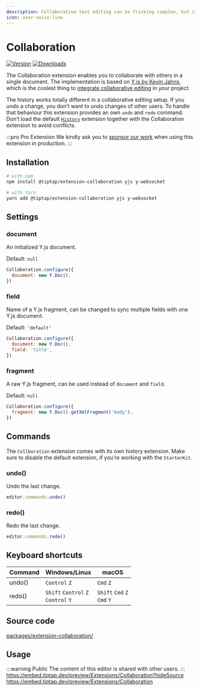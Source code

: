 ```yaml
---
description: Collaborative text editing can be fricking complex, but it doesn’t have to be that way.
icon: user-voice-line
---
```


# Collaboration
[![Version](https://img.shields.io/npm/v/@tiptap/extension-collaboration.svg?label=version)](https://www.npmjs.com/package/@tiptap/extension-collaboration)
[![Downloads](https://img.shields.io/npm/dm/@tiptap/extension-collaboration.svg)](https://npmcharts.com/compare/@tiptap/extension-collaboration?minimal=true)

The Collaboration extension enables you to collaborate with others in a single document. The implementation is based on [Y.js by Kevin Jahns](https://github.com/yjs/yjs), which is the coolest thing to [integrate collaborative editing](/guide/collaborative-editing) in your project.

The history works totally different in a collaborative editing setup. If you undo a change, you don’t want to undo changes of other users. To handle that behaviour this extension provides an own `undo` and `redo` command. Don’t load the default [`History`](/api/extensions/history) extension together with the Collaboration extension to avoid conflicts.

:::pro Pro Extension
We kindly ask you to [sponsor our work](/sponsor) when using this extension in production.
:::

## Installation
```bash
# with npm
npm install @tiptap/extension-collaboration yjs y-websocket

# with Yarn
yarn add @tiptap/extension-collaboration yjs y-websocket
```

## Settings

### document
An initialized Y.js document.

Default: `null`

```js
Collaboration.configure({
  document: new Y.Doc(),
})
```

### field
Name of a Y.js fragment, can be changed to sync multiple fields with one Y.js document.

Default: `'default'`

```js
Collaboration.configure({
  document: new Y.Doc(),
  field: 'title',
})
```

### fragment
A raw Y.js fragment, can be used instead of `document` and `field`.

Default: `null`

```js
Collaboration.configure({
  fragment: new Y.Doc().getXmlFragment('body'),
})
```

## Commands
The `Collboration` extension comes with its own history extension. Make sure to disable the default extension, if you’re working with the `StarterKit`.

### undo()
Undo the last change.

```js
editor.commands.undo()
```
### redo()
Redo the last change.

```js
editor.commands.redo()
```

## Keyboard shortcuts
| Command | Windows/Linux                                         | macOS                                         |
| ------- | ----------------------------------------------------- | --------------------------------------------- |
| undo()  | `Control`&nbsp;`Z`                                    | `Cmd`&nbsp;`Z`                                |
| redo()  | `Shift`&nbsp;`Control`&nbsp;`Z`<br>`Control`&nbsp;`Y` | `Shift`&nbsp;`Cmd`&nbsp;`Z`<br>`Cmd`&nbsp;`Y` |

## Source code
[packages/extension-collaboration/](https://github.com/ueberdosis/tiptap/blob/main/packages/extension-collaboration/)

## Usage
:::warning Public
The content of this editor is shared with other users.
:::
https://embed.tiptap.dev/preview/Extensions/Collaboration?hideSource
https://embed.tiptap.dev/preview/Extensions/Collaboration
